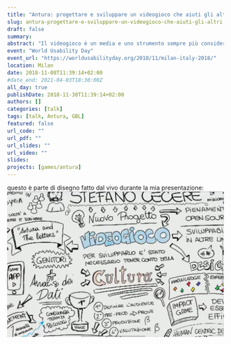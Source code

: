 ```yaml
---
title: "Antura: progettare e sviluppare un videogioco che aiuti gli altri"
slug: antura-progettare-e-sviluppare-un-videogioco-che-aiuti-gli-altri
draft: false
summary: 
abstract: "Il videogioco è un media e uno strumento sempre più considerato non solo dal mercato e dai giocatori, ma anche dagli educatori, dai formatori, da chiunque abbia interesse ad un impatto sociale positivo per il nostro sistema umano. Partendo dal caso del recentissimo videogioco Antura and the Letters, pensato e sviluppato per insegnare ai bambini siriani a leggere l'arabo, e del suo relativo successo internazionale, con tanti premi in ambiti estranei al mondo videoludico, racconterò questo nuovo mondo dei videogiochi applicati, e le non poche sfide di design e sviluppo che dobbiamo affrontare per renderli davvero a misura d'uomo."
event: "World Usability Day"
event_url: "https://worldusabilityday.org/2018/11/milan-italy-2018/"
location: Milan
date: 2018-11-08T11:39:14+02:00
#date_end: 2021-04-03T18:30:00Z
all_day: true
publishDate: 2018-11-30T11:39:14+02:00
authors: []
categories: [talk]
tags: [talk, Antura, GBL]
featured: false
url_code: ""
url_pdf: ""
url_slides: ""
url_video: ""
slides: 
projects: [games/antura]
---
```


questo è parte di disegno fatto dal vivo durante la mia presentazione:
![](antura-wud-diagram.jpg)
